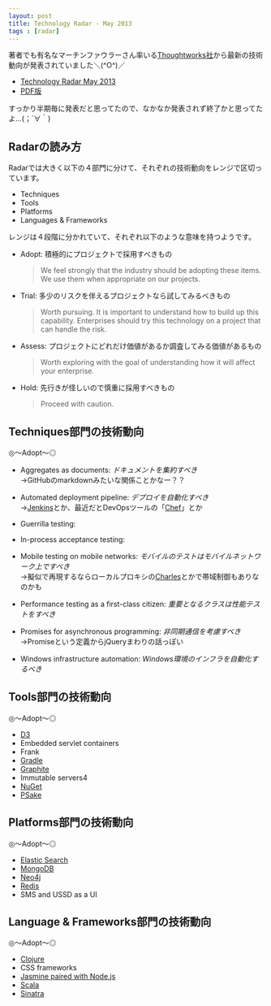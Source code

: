 ```yaml
---
layout: post
title: Technology Radar - May 2013
tags : [radar]
---
```


著者でも有名なマーチンファウラーさん率いる[Thoughtworks社](http://www.thoughtworks.com/)から最新の技術動向が発表されていました＼(^O^)／

* [Technology Radar May 2013](http://www.thoughtworks.com/radar)
* [PDF版](http://thoughtworks.fileburst.com/assets/technology-radar-may-2013.pdf)

すっかり半期毎に発表だと思ってたので、なかなか発表されず終了かと思ってたよ…(；´∀｀)

## Radarの読み方

Radarでは大きく以下の４部門に分けて、それぞれの技術動向をレンジで区切っています。

* Techniques
* Tools
* Platforms
* Languages & Frameworks

レンジは４段階に分かれていて、それぞれ以下のような意味を持つようです。

* Adopt: 積極的にプロジェクトで採用すべきもの

	> We feel strongly that the industry should be adopting these items. We use them when appropriate on our projects.

* Trial: 多少のリスクを伴えるプロジェクトなら試してみるべきもの

	> Worth pursuing. It is important to understand how to build up this capability. Enterprises should try this technology on a project that can handle the risk.

* Assess: プロジェクトにどれだけ価値があるか調査してみる価値があるもの

	> Worth exploring with the goal of understanding how it will affect your enterprise.

* Hold: 先行きが怪しいので慎重に採用すべきもの

	> Proceed with caution.

## Techniques部門の技術動向

◎〜Adopt〜◎

* Aggregates as documents: _ドキュメントを集約すべき_  
 →GitHubのmarkdownみたいな関係ことかなー？？

* Automated deployment pipeline: _デプロイを自動化すべき_  
 →[Jenkins](http://jenkins-ci.org/)とか、最近だとDevOpsツールの「[Chef](http://www.opscode.com/chef/)」とか

* Guerrilla testing:
* In-process acceptance testing:
* Mobile testing on mobile networks: _モバイルのテストはモバイルネットワーク上ですべき_  
 →擬似で再現するならローカルプロキシの[Charles](http://www.charlesproxy.com/)とかで帯域制御もありなのかも

* Performance testing as a first-class citizen: _重要となるクラスは性能テストをすべき_
* Promises for asynchronous programming: _非同期通信を考慮すべき_  
 →Promiseという定義からjQueryまわりの話っぽい

* Windows infrastructure automation: _Windows環境のインフラを自動化するべき_  

## Tools部門の技術動向

◎〜Adopt〜◎

* [D3](http://d3js.org/)
* Embedded servlet containers
* Frank
* [Gradle](http://www.gradle.org/)
* [Graphite](http://graphite.wikidot.com/)
* Immutable servers4
* [NuGet](http://nuget.org/)
* [PSake](https://github.com/psake/psake)

## Platforms部門の技術動向

◎〜Adopt〜◎

* [Elastic Search](http://www.elasticsearch.org/)
* [MongoDB](http://www.mongodb.org/)
* [Neo4j](http://www.neo4j.org/)
* [Redis](http://redis.io/)
* SMS and USSD as a UI

## Language & Frameworks部門の技術動向

◎〜Adopt〜◎

* [Clojure](http://clojure.org/)
* CSS frameworks
* [Jasmine paired with Node.js](http://pivotal.github.io/jasmine/)
* [Scala](http://www.scala-lang.org/)
* [Sinatra](http://www.sinatrarb.com/)
